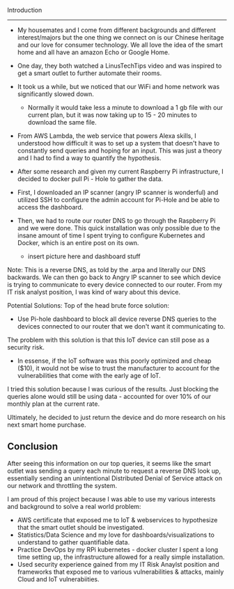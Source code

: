 Introduction
______

   * My housemates and I come from different backgrounds and different interest/majors but the one thing we connect on is our Chinese heritage and our love for consumer technology. We all love the idea of the smart home and all have an amazon Echo or Google Home. 
   * One day, they both watched a LinusTechTips video and was inspired to get a smart outlet to further automate their rooms. 
   * It took us a while, but we noticed that our WiFi and home network was significantly slowed down. 
      * Normally it would take less a minute to  download a 1 gb file with our current plan, but it was now taking up to 15 - 20 minutes to download the same file. 
   * From AWS Lambda, the web service that powers Alexa skills, I understood how difficult it was to set up a system that doesn't have to constantly send queries and hoping for an input. This was just a theory and I had to find a way to quantify the hypothesis.
   * After some research and given my current Raspberry Pi infrastructure, I decided to docker pull Pi - Hole to gather the data.
   * First, I downloaded an IP scanner (angry IP scanner is wonderful) and utilized SSH to configure the admin account for Pi-Hole and be able to access the dashboard.
   * Then, we had to route our router DNS to go through the Raspberry Pi and we were done. This quick installation was only possible due to the insane amount of time I spent trying to configure Kubernetes and Docker, which is an entire post on its own. 
    
      * insert picture here and dashboard stuff

Note: This is a reverse DNS, as told by the .arpa and literally our DNS backwards. 
We can then go back to Angry IP scanner to see which device is trying to communicate to every device connected to our router. From my IT risk analyst position, I was kind of wary about this device.

Potential Solutions: 
Top of the head brute force solution:
   * Use Pi-hole dashboard to block all device reverse DNS queries to the devices connected to our router that we don't want it communicating to. 

The problem with this solution is that this IoT device can still pose as a security risk. 
   * In essense, if the IoT software was this poorly optimized and cheap ($10), it would not be wise to trust the manufacturer to account for the vulnerabilities that come with the early age of IoT.

I tried this solution because I was curious of the results. Just blocking the queries alone would still be using data -  accounted for over 10% of our monthly plan at the current rate.      

Ultimately, he decided to just return the device and do more research on his next smart home purchase.

Conclusion
-------
After seeing this information on our top queries, it seems like the smart outlet was sending a query each minute to request a reverse DNS look up, essentially sending an unintentional Distributed Denial of Service attack on our network and throttling the system. 

I am proud of this project because I was able to use my various interests and background to solve a real world problem:
   * AWS certificate that exposed me to IoT & webservices to hypothesize that the smart outlet should be investigated.  
   * Statistics/Data Science and my love for dashboards/visualizations to understand to gather quantifiable data.  
   * Practice DevOps by my RPi kubernetes - docker cluster I spent a long time setting up, the infrastructure allowed for a really simple installation.  
   * Used security experience gained from my IT Risk Anaylst position and frameworks that exposed me to various vulnerabilities & attacks, mainly Cloud and IoT vulnerabiities. 
